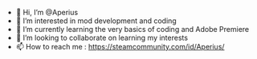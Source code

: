 - 👋 Hi, I’m @Aperius
- 👀 I’m interested in mod development and coding
- 🌱 I’m currently learning the very basics of coding and Adobe Premiere
- 💞️ I’m looking to collaborate on learning my interests
- 📫 How to reach me : https://steamcommunity.com/id/Aperius/

<!---
Aperius/Aperius is a ✨ special ✨ repository because its `README.md` (this file) appears on your GitHub profile.
You can click the Preview link to take a look at your changes.
--->

